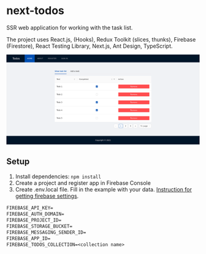 # next-todos

SSR web application for working with the task list.

The project uses React.js, (Hooks), Redux Toolkit (slices, thunks), Firebase (Firestore), React Testing Library, Next.js, Ant Design, TypeScript.

![screenshot](screenshot.png)

## Setup

1. Install dependencies: `npm install`
2. Create a project and register app in Firebase Console
3. Create .env.local file. Fill in the example with your data. [Instruction for getting firebase settings](https://support.google.com/firebase/answer/7015592#zippy=%2Cin-this-article).

```env
FIREBASE_API_KEY=
FIREBASE_AUTH_DOMAIN=
FIREBASE_PROJECT_ID=
FIREBASE_STORAGE_BUCKET=
FIREBASE_MESSAGING_SENDER_ID=
FIREBASE_APP_ID=
FIREBASE_TODOS_COLLECTION=<collection name>
```
